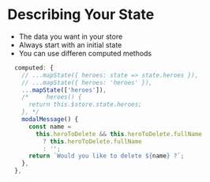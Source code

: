 # Describing Your State

- The data you want in your store
- Always start with an initial state
- You can use differen computed methods

```javascript
  computed: {
    // ...mapState({ heroes: state => state.heroes }),
    // ...mapState({ heroes: 'heroes' }),
    ...mapState(['heroes']),
    /*     heroes() {
      return this.$store.state.heroes;
    }, */
    modalMessage() {
      const name =
        this.heroToDelete && this.heroToDelete.fullName
          ? this.heroToDelete.fullName
          : '';
      return `Would you like to delete ${name} ?`;
    },
  },
  ```
